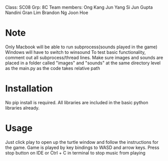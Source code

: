 Class: SC08
Grp: 8C
Team members:
    Ong Kang Jun
    Yang Si Jun
    Gupta Nandini
    Gran Lim
    Brandon Ng Joon Hoe

# Note
Only Macbook will be able to run subprocess(sounds played in the game)
Windows will have to switch to winsound
To test basic functionality, comment out all subprocess/thread lines.
Make sure images and sounds are placed in a folder called "images" and "sounds" at the same directory level
as the main.py as the code takes relative path

# Installation
No pip install is required. All libraries are included in the basic python libraries already.

# Usage
Just click play to open up the turtle window and follow the instructions for the game.
Game is played by key bindings to WASD and arrow keys.
Press stop button on IDE or Ctrl + C in terminal to stop music from playing


